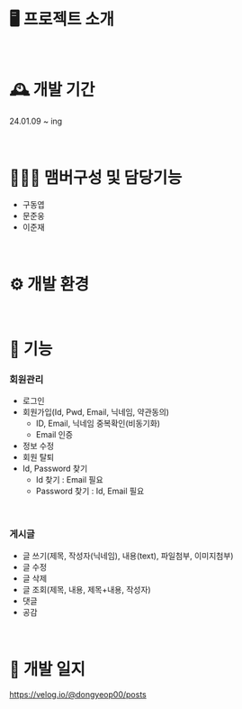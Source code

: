 # 🖥️ 프로젝트 소개


<br>

# 🕰️ 개발 기간
24.01.09 ~ ing

<br>

# 🧑‍🤝‍🧑 맴버구성 및 담당기능
- 구동엽
- 문준웅
- 이준재

<br>

# ⚙️ 개발 환경

<br>

# 📌 기능
### 회원관리
- 로그인
- 회원가입(Id, Pwd, Email, 닉네임, 약관동의)
    - ID, Email, 닉네임 중복확인(비동기화)
    - Email 인증
- 정보 수정
- 회원 탈퇴
- Id, Password 찾기
    - Id 찾기 : Email 필요
    - Password 찾기 : Id, Email 필요

<br>

### 게시글
- 글 쓰기(제목, 작성자(닉네임), 내용(text), 파일첨부, 이미지첨부)
- 글 수정
- 글 삭제
- 글 조회(제목, 내용, 제목+내용, 작성자)
- 댓글
- 공감

<br>

# 📌 개발 일지
https://velog.io/@dongyeop00/posts
